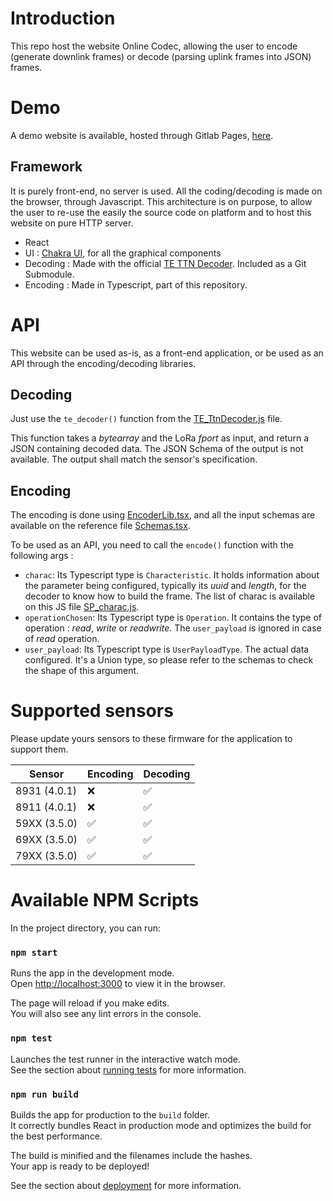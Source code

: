 # Introduction 

This repo host the website Online Codec, allowing the user to encode (generate downlink frames) or decode (parsing uplink frames into JSON) frames. 

# Demo

A demo website is available, hosted through Gitlab Pages, [here](https://online-codec-tes-iot-tools-website-625d73cc1a74a9e9a676f3522d74.gitlab-pages.connect.te.com/encoder).



## Framework

It is purely front-end, no server is used. All the coding/decoding is made on the browser, through Javascript. This architecture is on purpose, to allow the user to re-use the easily the source code on platform and to host this website on pure HTTP server.

- React
- UI : [Chakra UI](https://v2.chakra-ui.com/), for all the graphical components
- Decoding : Made with the official [TE TTN Decoder](https://gitlab.connect.te.com/tes/iot/tools/iot-applications/ttn-payload-formater). Included as a Git Submodule.
- Encoding : Made in Typescript, part of this repository.


# API

This website can be used as-is, as a front-end application, or be used as an API through the encoding/decoding libraries. 

## Decoding

Just use the ```te_decoder()``` function from the [TE_TtnDecoder.js](src/submodules/ttn-payload-formater/TnnJsDecoder/TE_TtnDecoder.js) file.  

This function takes a *bytearray*  and the LoRa *fport* as input, and return a JSON containing decoded data. The JSON Schema of the output is not available. The output shall match the sensor's specification.

## Encoding

The encoding is done using [EncoderLib.tsx](src/shared/EncoderLib.tsx), and all the input schemas are available on the reference file [Schemas.tsx](src/shared/Schemas.tsx).

To be used as an API, you need to call the ```encode()``` function with the following args : 

- ```charac```: Its Typescript type is ```Characteristic```. It holds information about the parameter being configured, typically its *uuid* and *length*, for the decoder to know how to build the frame. The list of charac is available on this JS file [SP_charac.js](src/components/Sensors/SP_charac.js).
- ```operationChosen```: Its Typescript type is ```Operation```. It contains the type of operation : *read*, *write* or *readwrite*. The ```user_payload``` is ignored in case of *read* operation.
- ```user_payload```: Its Typescript type is ```UserPayloadType```. The actual data configured. It's a Union type, so please refer to the schemas to check the shape of this argument.



# Supported sensors

Please update yours sensors to these firmware for the application to support them.

| Sensor        | Encoding | Decoding |
| ------------- | -------- | -------- |
| 8931  (4.0.1) | ❌        | ✅        |
| 8911  (4.0.1) | ❌        | ✅        |
| 59XX  (3.5.0) | ✅        | ✅        |
| 69XX  (3.5.0) | ✅        | ✅        |
| 79XX  (3.5.0) | ✅        | ✅        |



# Available NPM Scripts

In the project directory, you can run:

### `npm start`

Runs the app in the development mode.<br /> Open
[http://localhost:3000](http://localhost:3000) to view it in the browser.

The page will reload if you make edits.<br /> You will also see any lint errors
in the console.

### `npm test`

Launches the test runner in the interactive watch mode.<br /> See the section
about
[running tests](https://facebook.github.io/create-react-app/docs/running-tests)
for more information.

### `npm run build`

Builds the app for production to the `build` folder.<br /> It correctly bundles
React in production mode and optimizes the build for the best performance.

The build is minified and the filenames include the hashes.<br /> Your app is
ready to be deployed!

See the section about
[deployment](https://facebook.github.io/create-react-app/docs/deployment) for
more information.

